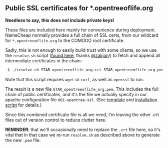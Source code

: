 ## Public SSL certificates for *.opentreeoflife.org

**Needless to say, this does _not_ include private keys!**

These files are included here mainly for convenience during deployment.
NameCheap normally provides a full chain of SSL certs, from our wildcard for
`*.opentreeoflife.org` to the COMODO root certificate. 

Sadly, this is not enough to easily build trust with some clients, so we use
the `resolve.sh` script ([found here](https://github.com/zan/cert-chain-resolver), 
thanks [@zakjan](https://github.com/zan)!) to fetch and append all intermediate
certificates in the chain:
```bash
 $ ./resolve.sh STAR_opentreeoflife_org.crt STAR_opentreeoflife_org.pem
```
Note that this script requires `wget` or `curl`, as well as `openssl` to run.

The result is a new file `STAR_opentreeoflife_org.pem`. This includes the full
chain of public certificates, and it's the file we actually specify in our
apache configuration file `001-opentree-ssl`. (See
[template](https://github.com/OpenTreeOfLife/opentree/blob/master/deploy/setup/opentree-ssl.conf)
and 
[installation script](https://github.com/OpenTreeOfLife/opentree/blob/master/deploy/restart-apache.sh)
for details.)

Since this combined certificate file is all we need, I'm leaving the other
.crt files out of version control to reduce clutter here.

**REMINDER**: that we'll occasionally need to replace the `.crt` file here, so
it's vital that in that case we re-run `resolve.sh` as described above to
generate the new `.pem` file.


